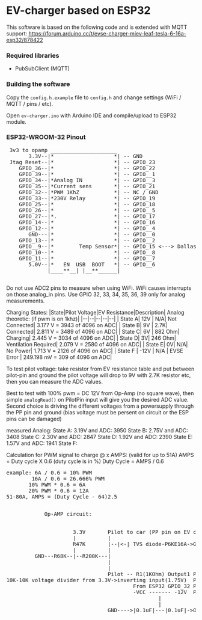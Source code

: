 # EV-charger based on ESP32

This software is based on the following code and is extended with MQTT support: 
https://forum.arduino.cc/t/evse-charger-miev-leaf-tesla-6-16a-esp32/878422


### Required libraries
* PubSubClient (MQTT)

### Building the software
Copy the `config.h.example` file to `config.h` and change settings (WiFi / MQTT / pins / etc).

Open `ev-charger.ino` with Arduino IDE and compile/upload to ESP32 module.

### ESP32-WROOM-32 Pinout
<pre>
 3v3 to opamp _____________________
       3.3V--|*                   *| -- GND
 Jtag Reset--|*                   *| -- GPIO_23  
    GPIO_36--|*                   *| -- GPIO_22
    GPIO_39--|*                   *| -- GPIO__1
    GPIO_34--|*Analog IN          *| -- GPIO__3
    GPIO_35--|*Current sens       *| -- GPIO_21
    GPIO_32--|*PWM 1KhZ           *| -- NC / GND
    GPIO_33--|*230V Relay         *| -- GPIO_19
    GPIO_25--|*                   *| -- GPIO_18
    GPIO_26--|*                   *| -- GPIO__5
    GPIO_27--|*.                  *| -- GPIO_17
    GPIO_14--|*                   *| -- GPIO_16
    GPIO_12--|*                   *| -- GPIO__4
       GND---|*                   *| -- GPIO__0
    GPIO_13--|*                   *| -- GPIO__2
    GPIO__9--|*        Temp Sensor*| -- GPIO_15 <---> Dallas DS18b20 Temperature sensor
    GPIO_10--|*                   *| -- GPIO__8
    GPIO_11--|*                   *| -- GPIO__7
       5.0V--|*   EN  USB  BOOT   *| -- GPIO__6
             |____**__| |__**______|

</pre>

Do not use ADC2 pins to measure when using WiFi.
WiFi causes interrupts on those analog_in pins.
Use GPIO 32, 33, 34, 35, 36, 39 only for analog measurements.

Charging States:
|State|Pilot Voltage|EV Resistance|Description| Analog theoretic: (if pwm is on 1khz)|
|--|--|--|--|--|
|  State A|       12V |           N/A|         Not Connected|           3.177 V   = 3943 of 4096 on ADC|
|  State B|        9V |          2.7K|         Connected|               2.811 V   = 3489 of 4096 on ADC|
|  State C|        6V |        882 Ohm|       Charging|                2.445 V   = 3034 of 4096 on ADC|
| State D|        3V|          246 Ohm|       Ventilation Required|    2.079 V   = 2580 of 4096 on ADC|
 | State E|        0V|            N/A|         No Power|                1.713 V   = 2126 of 4096 on ADC|
|  State F |     -12V |           N/A |        EVSE Error  |         249.198 mV   =  309 of 4096 on ADC|

To test pilot voltage: take resistor from EV resistance table and put between pilot-pin and ground the pilot voltage will drop to 9V with 2.7K resistor etc, then you can measure the ADC values.

Best to test with 100% pwm = DC 12V from Op-Amp (no square wave), then simple `analogRead()` on PilotPin input will give you the desired ADC value.
  Second choice is driving the different voltages from a powersupply through the PP pin and ground
  (bias voltage must be persent on circuit or the ESP pins can be damaged)
  
  measured Analog:
  State A: 3.19V and ADC: 3950
  State B: 2.75V and ADC: 3408
  State C: 2.30V and ADC: 2847
  State D: 1.92V and ADC: 2390 
  State E: 1.57V and ADC: 1941
  State F:
  
Calculation for PWM signal to charge @ x AMPS: (valid for up to 51A)
AMPS = Duty cycle X 0.6 (duty cycle is in %)
Duty Cycle = AMPS / 0.6
<pre>
example: 6A / 0.6 = 10% PWM
        16A / 0.6 = 26.666% PWM
       10% PWM * 0.6 = 6A
       20% PWM * 0.6 = 12A
51-80A, AMPS = (Duty Cycle - 64)2.5
</pre>

<pre>            
            Op-AMP circuit:

        
                     3.3V       Pilot to car (PP pin on EV charging plug)
                     |          | 
                     R47K       |--|<-| TVS diode-P6KE16A->GND
                     |          |
         GND---R68K--|--R200K---|
                                |                    
                                |                                  ____________________
                                Pilot -- R1(1KOhm) Output1 Pin_1  |*                  *| Pin_8 +VCC (+12V)_____________________
10K-10K voltage divider from 3.3V->inverting input(1.75V)  Pin_2  |*      LF353       *| Pin_7 Output2 (not used)              |
                                        From ESP32 GPIO_32 Pin_3  |*      OP-AMP      *| Pin_6 Inverting input2 (not used)     |
                                        -VCC ------- -12V  Pin_4  |*                  *| Pin_5 Non inverting input2 (not used) |
                                                |                 |____________________|                                       |
                                                |                                                                              |
                                GND---->|0.1uF|---|0.1uF|->OP_AMP_pin_8(+12V)__________________________________________________|

</pre>
